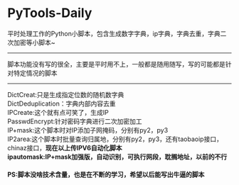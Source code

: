 # PyTools-Daily
平时处理工作的Python小脚本，包含生成数字字典，ip字典，字典去重，字典二次加密等小脚本~<hr>
脚本功能没有写的很全，主要是平时用不上，一般都是随用随写，写的可能都是针对特定情况的脚本<hr>

DictCreat:只是生成指定位数的随机数字典<br>
DictDeduplication：字典内部内容去重<br>
IPCreate:这个就有点可笑了，生成IP<br>
PasswdEncrypt:针对密码字典进行二次加密加工<br>
IP+mask:这个脚本时对IP添加子网掩码，分别有py2，py3<br>
IP2area:这个脚本时批量查询归属地，分别有py2，py3，还有taobaoip接口，chinaz接口，<b>现在以上传IPV6自动化脚本<b><br>
ipautomask:IP+mask加强版，自动识别，可执行网段，耽搁地址，以前的不行<br>
<h4>PS:脚本没啥技术含量，也是在不断的学习，希望以后能写出牛逼的脚本</h4>
